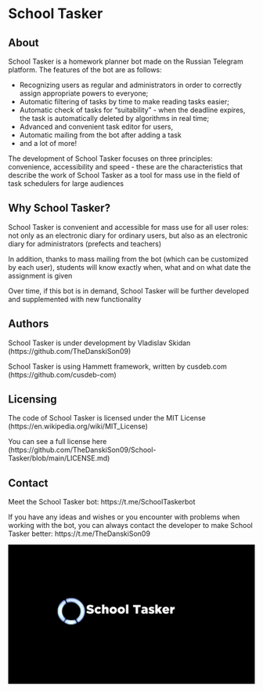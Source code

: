 # School Tasker
## About
School Tasker is a homework planner bot made on the Russian Telegram platform. The features of the bot are as follows:
* Recognizing users as regular and administrators in order to correctly assign appropriate powers to everyone;
* Automatic filtering of tasks by time to make reading tasks easier;
* Automatic check of tasks for “suitability” - when the deadline expires, the task is automatically deleted by algorithms in real time;
* Advanced and convenient task editor for users,
* Automatic mailing from the bot after adding a task
* and a lot of more!
<p>The development of School Tasker focuses on three principles: convenience, accessibility and speed - these are the characteristics that describe the work of School Tasker as a tool for mass use in the field of task schedulers for large audiences</p>

## Why School Tasker?
<p>School Tasker is convenient and accessible for mass use for all user roles: not only as an electronic diary for ordinary users, but also as an electronic diary for administrators (prefects and teachers)</p>
<p></p>In addition, thanks to mass mailing from the bot (which can be customized by each user), students will know exactly when, what and on what date the assignment is given</p>
<p>Over time, if this bot is in demand, School Tasker will be further developed and supplemented with new functionality</p>

## Authors
<p>School Tasker is under development by Vladislav Skidan (https://github.com/TheDanskiSon09)</p>
<p>School Tasker is using Hammett framework, written by cusdeb.com (https://github.com/cusdeb-com)</p>

## Licensing
<p>The code of School Tasker is licensed under the MIT License (https://en.wikipedia.org/wiki/MIT_License)</p>
<p></p>You can see a full license here (https://github.com/TheDanskiSon09/School-Tasker/blob/main/LICENSE.md) </p>

## Contact
<p>Meet the School Tasker bot: https://t.me/SchoolTaskerbot</p>
<p>If you have any ideas and wishes or you encounter with problems when working with the bot, you can always contact the developer to make School Tasker better: https://t.me/TheDanskiSon09</p>
<p align="center">
    <img src="SchoolTasker_header.jpg" alt="School Tasker" style="max-width: 100%; width: 1000px">
</p>
